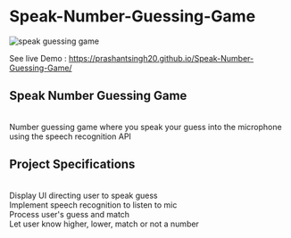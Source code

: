 # Speak-Number-Guessing-Game
![speak guessing game](https://user-images.githubusercontent.com/68744875/122645900-6ce22380-d13a-11eb-8292-6d5ebff6f73c.PNG)</br>

See live Demo : https://prashantsingh20.github.io/Speak-Number-Guessing-Game/ </br>

<h2>Speak Number Guessing Game</h2></br>
Number guessing game where you speak your guess into the microphone using the speech recognition API</br>

<h2>Project Specifications</h2></br>
Display UI directing user to speak guess</br>
Implement speech recognition to listen to mic</br>
Process user's guess and match</br>
Let user know higher, lower, match or not a number</br>
